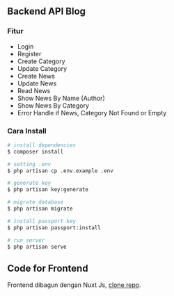 
## Backend API Blog
### Fitur
- Login
- Register
- Create Category
- Update Category
- Create News
- Update News
- Read News
- Show News By Name (Author)
- Show News By Category
- Error Handle if News, Category Not Found or Empty

### Cara Install
```bash
# install dependencies
$ composer install

# setting .env
$ php artisan cp .env.example .env

# generate key
$ php artisan key:generate

# migrate database
$ php artisan migrate

# install passport key
$ php artisan passport:install

# run server
$ php artisan serve
```

## Code for Frontend

Frontend dibagun dengan Nuxt Js, [clone repo](https://github.com/andes2912/frontend-blog).

